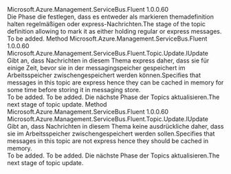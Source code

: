 <Type Name="IWithExpressMessage" FullName="Microsoft.Azure.Management.ServiceBus.Fluent.Topic.Update.IWithExpressMessage">
  <TypeSignature Language="C#" Value="public interface IWithExpressMessage" />
  <TypeSignature Language="ILAsm" Value=".class public interface auto ansi abstract IWithExpressMessage" />
  <TypeSignature Language="DocId" Value="T:Microsoft.Azure.Management.ServiceBus.Fluent.Topic.Update.IWithExpressMessage" />
  <TypeSignature Language="VB.NET" Value="Public Interface IWithExpressMessage" />
  <TypeSignature Language="F#" Value="type IWithExpressMessage = interface" />
  <AssemblyInfo>
    <AssemblyName>Microsoft.Azure.Management.ServiceBus.Fluent</AssemblyName>
    <AssemblyVersion>1.0.0.60</AssemblyVersion>
  </AssemblyInfo>
  <Interfaces />
  <Docs>
    <summary>
            <span data-ttu-id="31909-101">Die Phase die festlegen, dass es entweder als markieren themadefinition halten regelmäßigen oder express-Nachrichten.</span><span class="sxs-lookup"><span data-stu-id="31909-101">The stage of the topic definition allowing to mark it as either holding regular or express messages.</span></span>
            </summary>
    <remarks>To be added.</remarks>
  </Docs>
  <Members>
    <Member MemberName="WithExpressMessage">
      <MemberSignature Language="C#" Value="public Microsoft.Azure.Management.ServiceBus.Fluent.Topic.Update.IUpdate WithExpressMessage ();" />
      <MemberSignature Language="ILAsm" Value=".method public hidebysig newslot virtual instance class Microsoft.Azure.Management.ServiceBus.Fluent.Topic.Update.IUpdate WithExpressMessage() cil managed" />
      <MemberSignature Language="DocId" Value="M:Microsoft.Azure.Management.ServiceBus.Fluent.Topic.Update.IWithExpressMessage.WithExpressMessage" />
      <MemberSignature Language="VB.NET" Value="Public Function WithExpressMessage () As IUpdate" />
      <MemberSignature Language="F#" Value="abstract member WithExpressMessage : unit -&gt; Microsoft.Azure.Management.ServiceBus.Fluent.Topic.Update.IUpdate" Usage="iWithExpressMessage.WithExpressMessage " />
      <MemberType>Method</MemberType>
      <AssemblyInfo>
        <AssemblyName>Microsoft.Azure.Management.ServiceBus.Fluent</AssemblyName>
        <AssemblyVersion>1.0.0.60</AssemblyVersion>
      </AssemblyInfo>
      <ReturnValue>
        <ReturnType>Microsoft.Azure.Management.ServiceBus.Fluent.Topic.Update.IUpdate</ReturnType>
      </ReturnValue>
      <Parameters />
      <Docs>
        <summary>
            <span data-ttu-id="31909-102">Gibt an, dass Nachrichten in diesem Thema express daher, dass sie für einige Zeit, bevor sie in der messagingspeicher gespeichert im Arbeitsspeicher zwischengespeichert werden können.</span><span class="sxs-lookup"><span data-stu-id="31909-102">Specifies that messages in this topic are express hence they can be cached in memory for some time before storing it in messaging store.</span></span>
            </summary>
        <returns>To be added.</returns>
        <remarks>To be added.</remarks>
        <return><span data-ttu-id="31909-103">Die nächste Phase der Topics aktualisieren.</span><span class="sxs-lookup"><span data-stu-id="31909-103">The next stage of topic update.</span></span></return>
      </Docs>
    </Member>
    <Member MemberName="WithoutExpressMessage">
      <MemberSignature Language="C#" Value="public Microsoft.Azure.Management.ServiceBus.Fluent.Topic.Update.IUpdate WithoutExpressMessage ();" />
      <MemberSignature Language="ILAsm" Value=".method public hidebysig newslot virtual instance class Microsoft.Azure.Management.ServiceBus.Fluent.Topic.Update.IUpdate WithoutExpressMessage() cil managed" />
      <MemberSignature Language="DocId" Value="M:Microsoft.Azure.Management.ServiceBus.Fluent.Topic.Update.IWithExpressMessage.WithoutExpressMessage" />
      <MemberSignature Language="VB.NET" Value="Public Function WithoutExpressMessage () As IUpdate" />
      <MemberSignature Language="F#" Value="abstract member WithoutExpressMessage : unit -&gt; Microsoft.Azure.Management.ServiceBus.Fluent.Topic.Update.IUpdate" Usage="iWithExpressMessage.WithoutExpressMessage " />
      <MemberType>Method</MemberType>
      <AssemblyInfo>
        <AssemblyName>Microsoft.Azure.Management.ServiceBus.Fluent</AssemblyName>
        <AssemblyVersion>1.0.0.60</AssemblyVersion>
      </AssemblyInfo>
      <ReturnValue>
        <ReturnType>Microsoft.Azure.Management.ServiceBus.Fluent.Topic.Update.IUpdate</ReturnType>
      </ReturnValue>
      <Parameters />
      <Docs>
        <summary>
            <span data-ttu-id="31909-104">Gibt an, dass Nachrichten in diesem Thema keine ausdrückliche daher, dass sie im Arbeitsspeicher zwischengespeichert werden sollen.</span><span class="sxs-lookup"><span data-stu-id="31909-104">Specifies that messages in this topic are not express hence they should be cached in memory.</span></span>
            </summary>
        <returns>To be added.</returns>
        <remarks>To be added.</remarks>
        <return><span data-ttu-id="31909-105">Die nächste Phase der Topics aktualisieren.</span><span class="sxs-lookup"><span data-stu-id="31909-105">The next stage of topic update.</span></span></return>
      </Docs>
    </Member>
  </Members>
</Type>